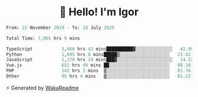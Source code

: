 <h1 align="center">👋 Hello! I'm Igor</h1>

<!--START_SECTION:waka-->

```python
From: 22 November 2019 - To: 28 July 2025

Total Time: 7,965 hrs 9 mins

TypeScript           3,466 hrs 42 mins██████████▓░░░░░░░░░░░░░░   42.99 %
Python               1,695 hrs 8 mins█████▒░░░░░░░░░░░░░░░░░░░   21.02 %
JavaScript           1,170 hrs 24 mins███▓░░░░░░░░░░░░░░░░░░░░░   14.52 %
Vue.js               652 hrs 49 mins ██░░░░░░░░░░░░░░░░░░░░░░░   08.10 %
PHP                  142 hrs 3 mins  ▒░░░░░░░░░░░░░░░░░░░░░░░░   01.76 %
Other                98 hrs 4 mins   ▒░░░░░░░░░░░░░░░░░░░░░░░░   01.22 %
```

<!--END_SECTION:waka-->

⚡ Generated by [WakaReadme](https://github.com/athul/waka-readme)
